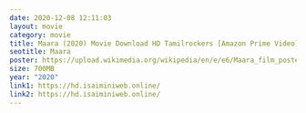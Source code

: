 ```yaml
---
date: 2020-12-08 12:11:03
layout: movie
category: movie
title: Maara (2020) Movie Download HD Tamilrockers [Amazon Prime Video] 700MB
seotitle: Maara
poster: https://upload.wikimedia.org/wikipedia/en/e/e6/Maara_film_poster.jpg
size: 700MB
year: "2020"
link1: https://hd.isaiminiweb.online/
link2: https://hd.isaiminiweb.online/
---
```

